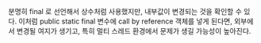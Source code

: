분명히 final 로 선언해서 상수처럼 사용했지만,
내부값이 변경되는 것을 확인할 수 있다.
이처럼 public static final 변수에 call by reference 객체를 넣게 된다면,
외부에서 변경될 여지가 생기고, 특히 멀티 스레드 환경에서 문제가 생길 가능성이 높아진다.